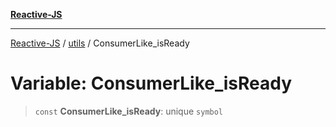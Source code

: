 [**Reactive-JS**](../../README.md)

***

[Reactive-JS](../../README.md) / [utils](../README.md) / ConsumerLike\_isReady

# Variable: ConsumerLike\_isReady

> `const` **ConsumerLike\_isReady**: unique `symbol`
